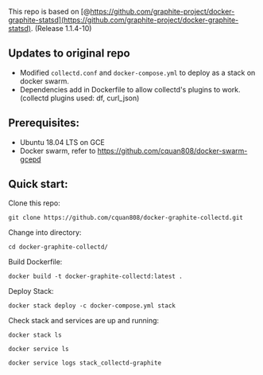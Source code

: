 This repo is based on [@https://github.com/graphite-project/docker-graphite-statsd](https://github.com/graphite-project/docker-graphite-statsd). (Release 1.1.4-10)

## Updates to original repo

- Modified `collectd.conf` and `docker-compose.yml` to deploy as a stack on docker swarm. 
- Dependencies add in Dockerfile to allow collectd's plugins to work. (collectd plugins used: df, curl_json)

## Prerequisites: 

- Ubuntu 18.04 LTS on GCE
- Docker swarm, refer to https://github.com/cquan808/docker-swarm-gcepd

## Quick start:

Clone this repo:

`git clone https://github.com/cquan808/docker-graphite-collectd.git`

Change into directory:

`cd docker-graphite-collectd/`

Build Dockerfile:

`docker build -t docker-graphite-collectd:latest .` 

Deploy Stack:

`docker stack deploy -c docker-compose.yml stack`

Check stack and services are up and running:

`docker stack ls`

`docker service ls`

`docker service logs stack_collectd-graphite`

